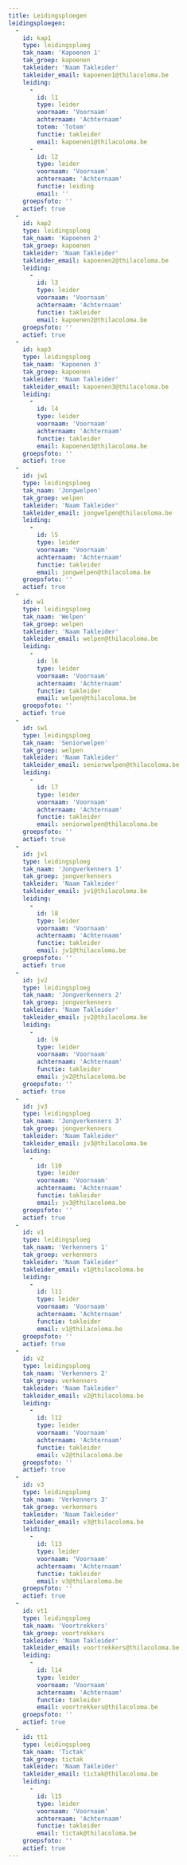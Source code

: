 ```yaml
---
title: Leidingsploegen
leidingsploegen:
  -
    id: kap1
    type: leidingsploeg
    tak_naam: 'Kapoenen 1'
    tak_groep: kapoenen
    takleider: 'Naam Takleider'
    takleider_email: kapoenen1@thilacoloma.be
    leiding:
      -
        id: l1
        type: leider
        voornaam: 'Voornaam'
        achternaam: 'Achternaam'
        totem: 'Totem'
        functie: takleider
        email: kapoenen1@thilacoloma.be
      -
        id: l2
        type: leider
        voornaam: 'Voornaam'
        achternaam: 'Achternaam'
        functie: leiding
        email: ''
    groepsfoto: ''
    actief: true
  -
    id: kap2
    type: leidingsploeg
    tak_naam: 'Kapoenen 2'
    tak_groep: kapoenen
    takleider: 'Naam Takleider'
    takleider_email: kapoenen2@thilacoloma.be
    leiding:
      -
        id: l3
        type: leider
        voornaam: 'Voornaam'
        achternaam: 'Achternaam'
        functie: takleider
        email: kapoenen2@thilacoloma.be
    groepsfoto: ''
    actief: true
  -
    id: kap3
    type: leidingsploeg
    tak_naam: 'Kapoenen 3'
    tak_groep: kapoenen
    takleider: 'Naam Takleider'
    takleider_email: kapoenen3@thilacoloma.be
    leiding:
      -
        id: l4
        type: leider
        voornaam: 'Voornaam'
        achternaam: 'Achternaam'
        functie: takleider
        email: kapoenen3@thilacoloma.be
    groepsfoto: ''
    actief: true
  -
    id: jw1
    type: leidingsploeg
    tak_naam: 'Jongwelpen'
    tak_groep: welpen
    takleider: 'Naam Takleider'
    takleider_email: jongwelpen@thilacoloma.be
    leiding:
      -
        id: l5
        type: leider
        voornaam: 'Voornaam'
        achternaam: 'Achternaam'
        functie: takleider
        email: jongwelpen@thilacoloma.be
    groepsfoto: ''
    actief: true
  -
    id: w1
    type: leidingsploeg
    tak_naam: 'Welpen'
    tak_groep: welpen
    takleider: 'Naam Takleider'
    takleider_email: welpen@thilacoloma.be
    leiding:
      -
        id: l6
        type: leider
        voornaam: 'Voornaam'
        achternaam: 'Achternaam'
        functie: takleider
        email: welpen@thilacoloma.be
    groepsfoto: ''
    actief: true
  -
    id: sw1
    type: leidingsploeg
    tak_naam: 'Seniorwelpen'
    tak_groep: welpen
    takleider: 'Naam Takleider'
    takleider_email: seniorwelpen@thilacoloma.be
    leiding:
      -
        id: l7
        type: leider
        voornaam: 'Voornaam'
        achternaam: 'Achternaam'
        functie: takleider
        email: seniorwelpen@thilacoloma.be
    groepsfoto: ''
    actief: true
  -
    id: jv1
    type: leidingsploeg
    tak_naam: 'Jongverkenners 1'
    tak_groep: jongverkenners
    takleider: 'Naam Takleider'
    takleider_email: jv1@thilacoloma.be
    leiding:
      -
        id: l8
        type: leider
        voornaam: 'Voornaam'
        achternaam: 'Achternaam'
        functie: takleider
        email: jv1@thilacoloma.be
    groepsfoto: ''
    actief: true
  -
    id: jv2
    type: leidingsploeg
    tak_naam: 'Jongverkenners 2'
    tak_groep: jongverkenners
    takleider: 'Naam Takleider'
    takleider_email: jv2@thilacoloma.be
    leiding:
      -
        id: l9
        type: leider
        voornaam: 'Voornaam'
        achternaam: 'Achternaam'
        functie: takleider
        email: jv2@thilacoloma.be
    groepsfoto: ''
    actief: true
  -
    id: jv3
    type: leidingsploeg
    tak_naam: 'Jongverkenners 3'
    tak_groep: jongverkenners
    takleider: 'Naam Takleider'
    takleider_email: jv3@thilacoloma.be
    leiding:
      -
        id: l10
        type: leider
        voornaam: 'Voornaam'
        achternaam: 'Achternaam'
        functie: takleider
        email: jv3@thilacoloma.be
    groepsfoto: ''
    actief: true
  -
    id: v1
    type: leidingsploeg
    tak_naam: 'Verkenners 1'
    tak_groep: verkenners
    takleider: 'Naam Takleider'
    takleider_email: v1@thilacoloma.be
    leiding:
      -
        id: l11
        type: leider
        voornaam: 'Voornaam'
        achternaam: 'Achternaam'
        functie: takleider
        email: v1@thilacoloma.be
    groepsfoto: ''
    actief: true
  -
    id: v2
    type: leidingsploeg
    tak_naam: 'Verkenners 2'
    tak_groep: verkenners
    takleider: 'Naam Takleider'
    takleider_email: v2@thilacoloma.be
    leiding:
      -
        id: l12
        type: leider
        voornaam: 'Voornaam'
        achternaam: 'Achternaam'
        functie: takleider
        email: v2@thilacoloma.be
    groepsfoto: ''
    actief: true
  -
    id: v3
    type: leidingsploeg
    tak_naam: 'Verkenners 3'
    tak_groep: verkenners
    takleider: 'Naam Takleider'
    takleider_email: v3@thilacoloma.be
    leiding:
      -
        id: l13
        type: leider
        voornaam: 'Voornaam'
        achternaam: 'Achternaam'
        functie: takleider
        email: v3@thilacoloma.be
    groepsfoto: ''
    actief: true
  -
    id: vt1
    type: leidingsploeg
    tak_naam: 'Voortrekkers'
    tak_groep: voortrekkers
    takleider: 'Naam Takleider'
    takleider_email: voortrekkers@thilacoloma.be
    leiding:
      -
        id: l14
        type: leider
        voornaam: 'Voornaam'
        achternaam: 'Achternaam'
        functie: takleider
        email: voortrekkers@thilacoloma.be
    groepsfoto: ''
    actief: true
  -
    id: tt1
    type: leidingsploeg
    tak_naam: 'Tictak'
    tak_groep: tictak
    takleider: 'Naam Takleider'
    takleider_email: tictak@thilacoloma.be
    leiding:
      -
        id: l15
        type: leider
        voornaam: 'Voornaam'
        achternaam: 'Achternaam'
        functie: takleider
        email: tictak@thilacoloma.be
    groepsfoto: ''
    actief: true
---
```

